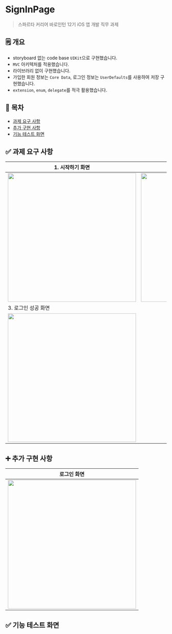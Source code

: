 # SignInPage
> 스파르타 커리어 바로인턴 12기 iOS 앱 개발 직무 과제

## 🗒️ 개요
- storyboard 없는 code base `UIKit`으로 구현했습니다.
- `MVC` 아키텍처를 적용했습니다.
- 라이브러리 없이 구현했습니다.
- 가입한 회원 정보는 `Core Data`, 로그인 정보는 `UserDefaults`를 사용하여 저장 구현했습니다.
- `extension`, `enum`, `delegate`를 적극 활용했습니다.

## 🔗 목차
- [과제 요구 사항](#✅-과제-요구-사항)
- [추가 구현 사항](#➕-추가-구현-사항)
- [기능 테스트 화면](#✅-기능-테스트-화면)

## ✅ 과제 요구 사항
| 1. 시작하기 화면 | 2. 회원가입 화면 |
| ----- | ----- |
| <img src="https://github.com/user-attachments/assets/ec205cd1-de1b-43e0-9245-917efbefce0a" width=400> | <img src="https://github.com/user-attachments/assets/5c2d2914-cede-4b1b-8923-18896f07e365" width=400> |
| 3. 로그인 성공 화면 |
| <img src="https://github.com/user-attachments/assets/21bd756f-25ec-4b4e-8b41-1b0e3dce5235" width=400> |
## ➕ 추가 구현 사항
| 로그인 화면 |
| ----- |
| <img src="https://github.com/user-attachments/assets/4380a42b-d07b-4ad6-824f-83cea898b6f6" width=400> |
## ✅ 기능 테스트 화면
